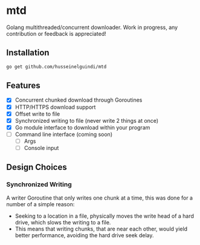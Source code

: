 # mtd
Golang multithreaded/concurrent downloader.
Work in progress, any contribution or feedback is appreciated!

## Installation
```bash
go get github.com/husseinelguindi/mtd
```

## Features
- [x] Concurrent chunked download through Goroutines
- [x] HTTP/HTTPS download support
- [x] Offset write to file
- [x] Synchronized writing to file (never write 2 things at once)
- [x] Go module interface to download within your program
- [ ] Command line interface (coming soon)
    - [ ] Args
    - [ ] Console input

## Design Choices
### Synchronized Writing
A writer Goroutine that only writes one chunk at a time, this was done for a number of a simple reason:
- Seeking to a location in a file, physically moves the write head of a hard drive, which slows the writing to a file.
- This means that writing chunks, that are near each other, would yield better performance, avoiding the hard drive seek delay.
